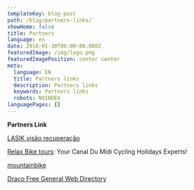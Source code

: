 ```yaml
---
templateKey: blog-post
path: /blog/partners-links/
showHome: false
title: Partners
language: en
date: 2018-01-30T00:00:00.000Z
featuredImage: /img/logo.png
featuredImagePosition: center center
meta:
  language: EN
  title: Partners links
  description: Partners links
  keywords: Partners links
  robots: NOINDEX
languagePages: []
---
```

**Partners Link**

[LASIK visão recuperação](http://excel.sub.jp/)

[Relax Bike tours](https://relaxbiketours.com/): Your Canal Du Midi Cycling Holidays Experts!

[mountainbike](http://mountainbike.zoek-start.nl)

[Draco Free General Web Directory](http://www.dracodirectory.com)